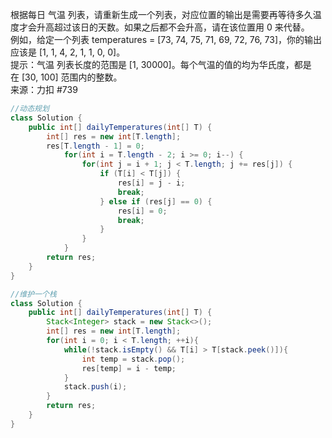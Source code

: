 根据每日 气温 列表，请重新生成一个列表，对应位置的输出是需要再等待多久温度才会升高超过该日的天数。如果之后都不会升高，请在该位置用 0 来代替。  
例如，给定一个列表 temperatures = [73, 74, 75, 71, 69, 72, 76, 73]，你的输出应该是 [1, 1, 4, 2, 1, 1, 0, 0]。  
提示：气温 列表长度的范围是 [1, 30000]。每个气温的值的均为华氏度，都是在 [30, 100] 范围内的整数。  
来源：力扣 #739  
```java
//动态规划
class Solution {
    public int[] dailyTemperatures(int[] T) {
        int[] res = new int[T.length];
        res[T.length - 1] = 0;
            for(int i = T.length - 2; i >= 0; i--) {
                for(int j = i + 1; j < T.length; j += res[j]) {
                    if (T[i] < T[j]) {
                        res[i] = j - i;
                        break;
                    } else if (res[j] == 0) {
                        res[i] = 0;
                        break;
                    }
                }
            }
        return res;
    }
}
```
```java
//维护一个栈
class Solution {
    public int[] dailyTemperatures(int[] T) {
        Stack<Integer> stack = new Stack<>();
        int[] res = new int[T.length];
        for(int i = 0; i < T.length; ++i){
            while(!stack.isEmpty() && T[i] > T[stack.peek()]){
                int temp = stack.pop();
                res[temp] = i - temp;
            }
            stack.push(i);
        }
        return res;
    }
}
```
